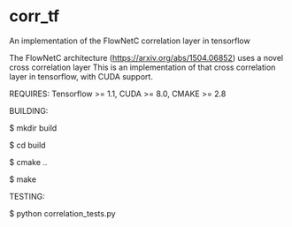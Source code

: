 # corr_tf
An implementation of the FlowNetC correlation layer in tensorflow

The FlowNetC architecture (https://arxiv.org/abs/1504.06852) uses a novel cross correlation layer
This is an implementation of that cross correlation layer in tensorflow, with CUDA support.

REQUIRES: Tensorflow >= 1.1, CUDA >=  8.0, CMAKE >= 2.8

BUILDING:

$ mkdir build

$ cd build

$ cmake ..

$ make

TESTING:

$ python correlation_tests.py
